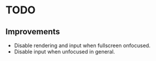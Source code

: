 # TODO

## Improvements

* Disable rendering and input when fullscreen onfocused.
* Disable input when unfocused in general.
